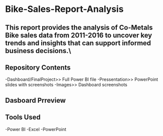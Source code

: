 # Bike-Sales-Report-Analysis
## This report provides the analysis of Co-Metals Bike sales data from 2011-2016 to uncover key trends and insights that can support informed business decisions.\
## Repository Contents
-Dashboard/FinalProject>> Full Power BI file
-Pressentation>> PowerPoint slides with screenshots
-Images>> Dashboard screenshots 
## Dasboard Prreview
## Tools Used 
-Power BI
-Excel
-PowerPoint

